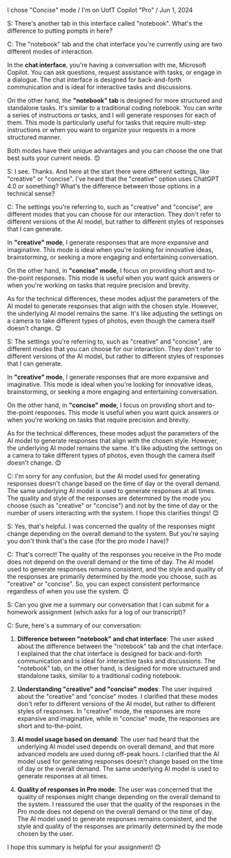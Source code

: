 I chose "Concise" mode / I'm on UofT Copilot "Pro" / Jun 1, 2024


S:
There's another tab in this interface called "notebook". What's the difference to putting pompts in here?

C:
The "notebook" tab and the chat interface you're currently using are two different modes of interaction.

In the **chat interface**, you're having a conversation with me, Microsoft Copilot. You can ask questions, request assistance with tasks, or engage in a dialogue. The chat interface is designed for back-and-forth communication and is ideal for interactive tasks and discussions.

On the other hand, the **"notebook" tab** is designed for more structured and standalone tasks. It's similar to a traditional coding notebook. You can write a series of instructions or tasks, and I will generate responses for each of them. This mode is particularly useful for tasks that require multi-step instructions or when you want to organize your requests in a more structured manner.

Both modes have their unique advantages and you can choose the one that best suits your current needs. 😊

S:
I see. Thanks.  And here at the start there were different settings, like "creative" or "concise". I've heard that the "creative" option uses ChatGPT 4.0 or something? What's the difference between those options in a technical sense?

C:
The settings you're referring to, such as "creative" and "concise", are different modes that you can choose for our interaction. They don't refer to different versions of the AI model, but rather to different styles of responses that I can generate.

In **"creative" mode**, I generate responses that are more expansive and imaginative. This mode is ideal when you're looking for innovative ideas, brainstorming, or seeking a more engaging and entertaining conversation.

On the other hand, in **"concise" mode**, I focus on providing short and to-the-point responses. This mode is useful when you want quick answers or when you're working on tasks that require precision and brevity.

As for the technical differences, these modes adjust the parameters of the AI model to generate responses that align with the chosen style. However, the underlying AI model remains the same. It's like adjusting the settings on a camera to take different types of photos, even though the camera itself doesn't change. 😊

S:
The settings you're referring to, such as "creative" and "concise", are different modes that you can choose for our interaction. They don't refer to different versions of the AI model, but rather to different styles of responses that I can generate.

In **"creative" mode**, I generate responses that are more expansive and imaginative. This mode is ideal when you're looking for innovative ideas, brainstorming, or seeking a more engaging and entertaining conversation.

On the other hand, in **"concise" mode**, I focus on providing short and to-the-point responses. This mode is useful when you want quick answers or when you're working on tasks that require precision and brevity.

As for the technical differences, these modes adjust the parameters of the AI model to generate responses that align with the chosen style. However, the underlying AI model remains the same. It's like adjusting the settings on a camera to take different types of photos, even though the camera itself doesn't change. 😊

C:
I'm sorry for any confusion, but the AI model used for generating responses doesn't change based on the time of day or the overall demand. The same underlying AI model is used to generate responses at all times. The quality and style of the responses are determined by the mode you choose (such as "creative" or "concise") and not by the time of day or the number of users interacting with the system. I hope this clarifies things! 😊

S:
Yes, that's helpful. I was concerned the quality of the responses might change depending on the overall demand to the system. But you're saying you don't think that's the case (for the pro mode I have)?

C:
That's correct! The quality of the responses you receive in the Pro mode does not depend on the overall demand or the time of day. The AI model used to generate responses remains consistent, and the style and quality of the responses are primarily determined by the mode you choose, such as "creative" or "concise". So, you can expect consistent performance regardless of when you use the system. 😊


S:
Can you give me a summary our conversation that I can submit for a homework assignment (which asks for a log of our transcript)?

C:
Sure, here's a summary of our conversation:

1. **Difference between "notebook" and chat interface**: The user asked about the difference between the "notebook" tab and the chat interface. I explained that the chat interface is designed for back-and-forth communication and is ideal for interactive tasks and discussions. The "notebook" tab, on the other hand, is designed for more structured and standalone tasks, similar to a traditional coding notebook.

2. **Understanding "creative" and "concise" modes**: The user inquired about the "creative" and "concise" modes. I clarified that these modes don't refer to different versions of the AI model, but rather to different styles of responses. In "creative" mode, the responses are more expansive and imaginative, while in "concise" mode, the responses are short and to-the-point.

3. **AI model usage based on demand**: The user had heard that the underlying AI model used depends on overall demand, and that more advanced models are used during off-peak hours. I clarified that the AI model used for generating responses doesn't change based on the time of day or the overall demand. The same underlying AI model is used to generate responses at all times.

4. **Quality of responses in Pro mode**: The user was concerned that the quality of responses might change depending on the overall demand to the system. I reassured the user that the quality of the responses in the Pro mode does not depend on the overall demand or the time of day. The AI model used to generate responses remains consistent, and the style and quality of the responses are primarily determined by the mode chosen by the user.

I hope this summary is helpful for your assignment! 😊
